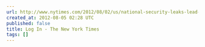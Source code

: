 ```yaml
---
url: http://www.nytimes.com/2012/08/02/us/national-security-leaks-lead-to-fbi-hunt-and-news-chill.html?src=un&feedurl=http%3A%2F%2Fjson8.nytimes.com%2Fpages%2Fnational%2Findex.jsonp
created_at: 2012-08-05 02:28 UTC
published: false
title: Log In - The New York Times
tags: []
---
```



